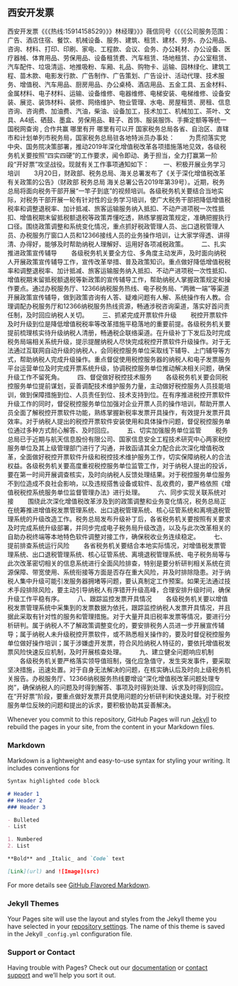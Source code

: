 ## 西安开发票

西安开发票《《《热线:15914158529》》》林经理》》》薇信同号《《《《公司服务范围：广告、酒店住宿、餐饮、机械设备、服务、建筑、租赁、建材、劳务、办公用品、咨询、材料、打印、印刷、家电、工程款、会议、会务、办公耗材、办公设备、医疗器械、体育用品、劳保用品、设备租赁费、汽车租赁、场地租赁、办公室租赁、汽车配件、垃圾清运、地推吸粉、车厢、礼品、购物卡、运输、园林绿化、建筑工程、苗木款、电影发行款、广告制作、广告策划、广告设计、活动代理、技术服务、增值税、汽车用品、厨房用品、办公桌椅、酒店用品、五金工具、五金材料、金属材料、电子材料、运输、设备维修、电器维修、电梯安装、电梯维修、设备安装、展览、装饰材料、装修、网络维护、物业管理、水电、房屋租赁、房租、信息咨询、咨询费、加油费、汽油，柴油、设备加工，技术加工、机械加工、茶叶、文具、A4纸、硒鼓、墨盒、劳保用品、鞋子、首饰、服装服饰、手撕定额等等统一国税网查询 , 合作共赢 哪里有开 哪里有可以开
国家税务总局各省、自治区、直辖市和计划单列市税务局，国家税务总局驻各地特派员办事处：
　　为贯彻落实党中央、国务院决策部署，推动2019年深化增值税改革各项措施落地见效，各级税务机关要按照“四实四硬”的工作要求，闻令即动、勇于担当，全力打赢第一阶段“开好票”攻坚战役。现就有关工作事项通知如下：
　　一、积极开展业务学习培训
　　3月20日，财政部、税务总局、海关总署发布了《关于深化增值税改革有关政策的公告》（财政部 税务总局 海关总署公告2019年第39号）。近期，税务总局将面向税务干部开展“一竿子到底”的视频培训。各级税务机关要结合当地实际，对税务干部开展一轮有针对性的业务学习培训，使广大税务干部把降低增值税税率和调整退税率、加计抵减、旅客运输服务纳入抵扣、不动产进项税一次性抵扣、增值税期末留抵税额退税等政策弄懂吃透，熟练掌握政策规定，准确把握执行口径。围绕政策调整和系统变化情况，重点抓好税政管理人员、出口退税管理人员、办税服务厅窗口人员和12366接线人员的业务操作培训，让大家学得透、讲得清、办得好，能够及时帮助纳税人理解好、运用好各项减税政策。
　　二、扎实推进政策宣传辅导
　　各级税务机关要全方位、多角度主动发声，及时面向纳税人开展政策宣传辅导工作，宣传改革举措、普及政策知识。重点做好降低增值税税率和调整退税率、加计抵减、旅客运输服务纳入抵扣、不动产进项税一次性抵扣、增值税期末留抵税额退税等新政策的宣传辅导工作，帮助纳税人掌握政策规定和操作要点。通过办税服务厅、12366纳税服务热线、电子税务局、“两微一端”等渠道开展政策宣传辅导，做到政策咨询有人答、疑难问题有人解、系统操作有人教。合理调配办税服务厅和12366纳税服务热线资源，畅通涉税咨询渠道，落实好首问责任制，及时回应纳税人关切。
　　三、抓紧完成开票软件升级
　　税控开票软件及时升级到位是降低增值税税率等改革措施平稳落地的重要前提。各级税务机关要提前梳理核实待升级纳税人清册，畅通税企联络渠道。在升级补丁下发后及时完成税务局端相关系统升级，提示提醒纳税人尽快完成税控开票软件升级操作。对于无法通过互联网自动升级的纳税人，会同税控服务单位采取线下辅导、上门辅导等方式，帮助纳税人完成升级操作。重点督促使用税控服务器的纳税人和电子发票服务平台运营单位及时完成开票系统升级，协调税控服务单位推动解决相关问题，确保升级工作不留死角。
　　四、督促做好税控技术服务
　　各级税务机关要会同税控服务单位提前谋划，妥善调配技术维护服务力量，主动做好税控服务人员技能培训，做到保障措施到位、人员责任到位、技术支持到位。在有序推进税控开票软件升级工作的同时，督促税控服务单位加强对企业开票人员的操作培训，帮助开票人员全面了解税控开票软件功能，熟练掌握新税率发票开具操作，有效提升发票开具效率。对于纳税人提出的税控开票软件安装使用和具体操作问题，督促税控服务单位通过多种方式耐心解答、及时回应。
　　五、切实加强服务单位监管
　　税务总局已于近期与航天信息股份有限公司、国家信息安全工程技术研究中心两家税控服务单位及其上级管理部门进行了沟通，并致函请其全力配合此次深化增值税改革，全面做好税控开票软件升级和税控技术维护服务工作，切实保障纳税人的合法权益。各级税务机关要高度重视税控服务单位监管工作，对于纳税人提出的投诉，要在第一时间开展调查核实，及时向纳税人反馈处理结果。对于税控服务单位服务不到位造成不良社会影响，以及违规搭售设备或软件、乱收费的，要严格依照《增值税税控系统服务单位监督管理办法》进行处理。
　　六、同步实现关联系统对接
　　围绕此次深化增值税改革涉及到的政策调整和业务变化情况，税务总局正在统筹推进增值税发票管理系统、出口退税管理系统、核心征管系统和离境退税管理系统的升级改造工作。税务总局发布升级补丁后，各省税务机关要按照有关要求及时完成系统升级部署，并同步完成电子税务局升级改造，以及与此次改革相关的自助办税终端等本地特色软件调整对接工作，确保税收业务连续稳定。
　　七、提前排查系统运行风险
　　各省税务机关要结合本地实际情况，对增值税发票管理系统、出口退税管理系统、核心征管系统、离境退税管理系统、电子税务局等与此次改革密切相关的信息系统进行全面风险排查，特别是要分析研判相关系统在资源保障、带宽使用、系统衔接等方面是否存在重大风险，并及时排除隐患。对于纳税人集中升级可能引发服务器拥堵等问题，要认真制定工作预案。如果无法通过技术手段排除风险，要主动引导纳税人有序错开升级高峰，合理安排升级时间，确保升级工作平稳有序。
　　八、跟踪监控发票开具情况
　　各级税务机关要以增值税发票管理系统中采集到的发票数据为依托，跟踪监控纳税人发票开具情况，并且据此采取有针对性的服务和管理措施。对于大量开具旧税率发票等情况，要进行分析研判。属于纳税人不了解政策调整变化的，要安排税务人员进一步开展宣传辅导；属于纳税人未升级税控开票软件，或不熟悉相关操作的，要及时督促税控服务单位做好操作培训；属于涉嫌虚开发票，符合风险纳税人特征的，要依托增值税发票风险快速反应机制，及时开展核查处理。
　　九、建立健全问题响应机制
　　各级税务机关要严格落实领导值班制，强化应急值守，发生突发事件，要采取坚决措施，迅速处置。对于自身无法解决的问题，在核实确认后及时向上级税务机关报告。办税服务厅、12366纳税服务热线要增设“深化增值税改革问题处理专岗”，确保纳税人的问题及时得到解答、事项及时得到处理、诉求及时得到回应。在“开好票”阶段，要重点做好发票开具使用问题的分析研判和快速处理。对于税控服务单位反映的问题和提出的诉求，要积极协助其妥善解决。

Whenever you commit to this repository, GitHub Pages will run [Jekyll](https://jekyllrb.com/) to rebuild the pages in your site, from the content in your Markdown files.

### Markdown

Markdown is a lightweight and easy-to-use syntax for styling your writing. It includes conventions for

```markdown
Syntax highlighted code block

# Header 1
## Header 2
### Header 3

- Bulleted
- List

1. Numbered
2. List

**Bold** and _Italic_ and `Code` text

[Link](url) and ![Image](src)
```

For more details see [GitHub Flavored Markdown](https://guides.github.com/features/mastering-markdown/).

### Jekyll Themes

Your Pages site will use the layout and styles from the Jekyll theme you have selected in your [repository settings](https://github.com/xiankaifapiao/Home/settings). The name of this theme is saved in the Jekyll `_config.yml` configuration file.

### Support or Contact

Having trouble with Pages? Check out our [documentation](https://help.github.com/categories/github-pages-basics/) or [contact support](https://github.com/contact) and we’ll help you sort it out.
